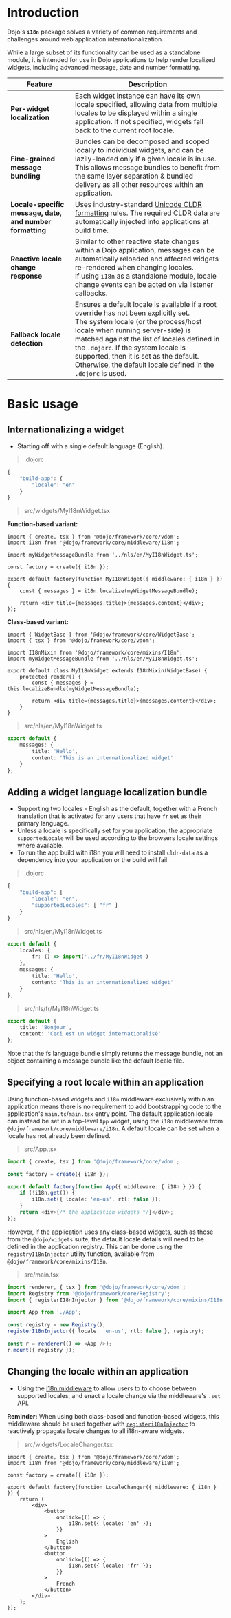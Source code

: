 # Introduction

Dojo's **`i18n`** package solves a variety of common requirements and challenges around web application internationalization.

While a large subset of its functionality can be used as a standalone module, it is intended for use in Dojo applications to help render localized widgets, including advanced message, date and number formatting.

| Feature                                                  | Description                                                                                                                                                                                                                                                                                                                                                         |
| -------------------------------------------------------- | ------------------------------------------------------------------------------------------------------------------------------------------------------------------------------------------------------------------------------------------------------------------------------------------------------------------------------------------------------------------- |
| **Per-widget localization**                              | Each widget instance can have its own locale specified, allowing data from multiple locales to be displayed within a single application. If not specified, widgets fall back to the current root locale.                                                                                                                                                            |
| **Fine-grained message bundling**                        | Bundles can be decomposed and scoped locally to individual widgets, and can be lazily-loaded only if a given locale is in use. This allows message bundles to benefit from the same layer separation & bundled delivery as all other resources within an application.                                                                                               |
| **Locale-specific message, date, and number formatting** | Uses industry-standard [Unicode CLDR formatting](http://cldr.unicode.org/) rules. The required CLDR data are automatically injected into applications at build time.                                                                                                                                                                                                |
| **Reactive locale change response**                      | Similar to other reactive state changes within a Dojo application, messages can be automatically reloaded and affected widgets re-rendered when changing locales.<br>If using `i18n` as a standalone module, locale change events can be acted on via listener callbacks.                                                                                           |
| **Fallback locale detection**                            | Ensures a default locale is available if a root override has not been explicitly set.<br>The system locale (or the process/host locale when running server-side) is matched against the list of locales defined in the `.dojorc`. If the system locale is supported, then it is set as the default. Otherwise, the default locale defined in the `.dojorc` is used. |

# Basic usage

## Internationalizing a widget

-   Starting off with a single default language (English).

> .dojorc

```ts
{
	"build-app": {
		"locale": "en"
	}
}
```

> src/widgets/MyI18nWidget.tsx

**Function-based variant:**

```tsx
import { create, tsx } from '@dojo/framework/core/vdom';
import i18n from '@dojo/framework/core/middleware/i18n';

import myWidgetMessageBundle from '../nls/en/MyI18nWidget.ts';

const factory = create({ i18n });

export default factory(function MyI18nWidget({ middleware: { i18n } }) {
	const { messages } = i18n.localize(myWidgetMessageBundle);

	return <div title={messages.title}>{messages.content}</div>;
});
```

**Class-based variant:**

```tsx
import { WidgetBase } from '@dojo/framework/core/WidgetBase';
import { tsx } from '@dojo/framework/core/vdom';

import I18nMixin from '@dojo/framework/core/mixins/I18n';
import myWidgetMessageBundle from '../nls/en/MyI18nWidget.ts';

export default class MyI18nWidget extends I18nMixin(WidgetBase) {
	protected render() {
		const { messages } = this.localizeBundle(myWidgetMessageBundle);

		return <div title={messages.title}>{messages.content}</div>;
	}
}
```

> src/nls/en/MyI18nWidget.ts

```ts
export default {
	messages: {
		title: 'Hello',
		content: 'This is an internationalized widget'
	}
};
```

## Adding a widget language localization bundle

-   Supporting two locales - English as the default, together with a French translation that is activated for any users that have `fr` set as their primary language.
-   Unless a locale is specifically set for you application, the appropriate `supportedLocale` will be used according to the browsers locale settings where available.
-   To run the app build with i18n you will need to install `cldr-data` as a dependency into your application or the build will fail.

> .dojorc

```ts
{
	"build-app": {
		"locale": "en",
		"supportedLocales": [ "fr" ]
	}
}
```

> src/nls/en/MyI18nWidget.ts

```ts
export default {
	locales: {
		fr: () => import('../fr/MyI18nWidget')
	},
	messages: {
		title: 'Hello',
		content: 'This is an internationalized widget'
	}
};
```

> src/nls/fr/MyI18nWidget.ts

```ts
export default {
	title: 'Bonjour',
	content: 'Ceci est un widget internationalisé'
};
```

Note that the fs language bundle simply returns the message bundle, not an object containing a message bundle like the default locale file.

## Specifying a root locale within an application

Using function-based widgets and `i18n` middleware exclusively within an application means there is no requirement to add bootstrapping code to the application's `main.ts`/`main.tsx` entry point. The default application locale can instead be set in a top-level `App` widget, using the `i18n` middleware from `@dojo/framework/core/middleware/i18n`. A default locale can be set when a locale has not already been defined.

> src/App.tsx

```ts
import { create, tsx } from '@dojo/framework/core/vdom';

const factory = create({ i18n });

export default factory(function App({ middleware: { i18n } }) {
	if (!i18n.get()) {
		i18n.set({ locale: 'en-us', rtl: false });
	}
	return <div>{/* the application widgets */}</div>;
});
```

However, if the application uses any class-based widgets, such as those from the `@dojo/widgets` suite, the default locale details will need to be defined in the application registry. This can be done using the `registryI18nInjector` utility function, available from `@dojo/framework/core/mixins/I18n`.

> src/main.tsx

```ts
import renderer, { tsx } from '@dojo/framework/core/vdom';
import Registry from '@dojo/framework/core/Registry';
import { registerI18nInjector } from '@dojo/framework/core/mixins/I18n';

import App from './App';

const registry = new Registry();
registerI18nInjector({ locale: 'en-us', rtl: false }, registry);

const r = renderer(() => <App />);
r.mount({ registry });
```

## Changing the locale within an application

-   Using the [i18n middleware](/learn/middleware/available-middleware#i18n) to allow users to to choose between supported locales, and enact a locale change via the middleware's `.set` API.

**Reminder:** When using both class-based and function-based widgets, this middleware should be used together with [`registeri18nInjector`](/learn/i18n/internationalizing-a-dojo-application/#providing-locale-data-to-i18n-aware-widgets) to reactively propagate locale changes to all i18n-aware widgets.

> src/widgets/LocaleChanger.tsx

```tsx
import { create, tsx } from '@dojo/framework/core/vdom';
import i18n from '@dojo/framework/core/middleware/i18n';

const factory = create({ i18n });

export default factory(function LocaleChanger({ middleware: { i18n } }) {
	return (
		<div>
			<button
				onclick={() => {
					i18n.set({ locale: 'en' });
				}}
			>
				English
			</button>
			<button
				onclick={() => {
					i18n.set({ locale: 'fr' });
				}}
			>
				French
			</button>
		</div>
	);
});
```
